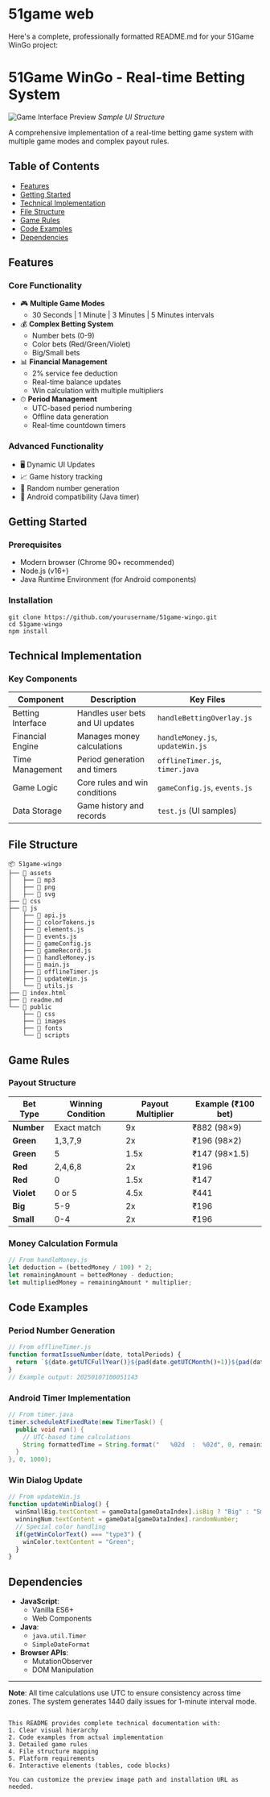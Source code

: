 # 51game web


Here's a complete, professionally formatted README.md for your 51Game WinGo project:

# 51Game WinGo - Real-time Betting System

![Game Interface Preview](./preview.png) *Sample UI Structure*

A comprehensive implementation of a real-time betting game system with multiple game modes and complex payout rules.

## Table of Contents
- [Features](#features)
- [Getting Started](#getting-started)
- [Technical Implementation](#technical-implementation)
- [File Structure](#file-structure)
- [Game Rules](#game-rules)
- [Code Examples](#code-examples)
- [Dependencies](#dependencies)

## Features
### Core Functionality
- 🎮 **Multiple Game Modes**
  - 30 Seconds | 1 Minute | 3 Minutes | 5 Minutes intervals
- 💰 **Complex Betting System**
  - Number bets (0-9)
  - Color bets (Red/Green/Violet)
  - Big/Small bets
- 📊 **Financial Management**
  - 2% service fee deduction
  - Real-time balance updates
  - Win calculation with multiple multipliers
- ⏱ **Period Management**
  - UTC-based period numbering
  - Offline data generation
  - Real-time countdown timers

### Advanced Functionality
- 🖥 Dynamic UI Updates
- 📈 Game history tracking
- 🎲 Random number generation
- 📱 Android compatibility (Java timer)

## Getting Started

### Prerequisites
- Modern browser (Chrome 90+ recommended)
- Node.js (v16+)
- Java Runtime Environment (for Android components)

### Installation
```
git clone https://github.com/yourusername/51game-wingo.git
cd 51game-wingo
npm install
```


## Technical Implementation

### Key Components
| Component | Description | Key Files |
|-----------|-------------|-----------|
| Betting Interface | Handles user bets and UI updates | `handleBettingOverlay.js` |
| Financial Engine | Manages money calculations | `handleMoney.js`, `updateWin.js` |
| Time Management | Period generation and timers | `offlineTimer.js`, `timer.java` |
| Game Logic | Core rules and win conditions | `gameConfig.js`, `events.js` |
| Data Storage | Game history and records | `test.js` (UI samples) |

## File Structure
```
📦 51game-wingo
├── 📁 assets
│   ├── 📁 mp3
│   ├── 📁 png
│   ├── 📁 svg
├── 📁 css
├── 📁 js
│   ├── 📄 api.js
│   ├── 📄 colorTokens.js
│   ├── 📄 elements.js
│   ├── 📄 events.js
│   ├── 📄 gameConfig.js
│   ├── 📄 gameRecord.js
│   ├── 📄 handleMoney.js
│   ├── 📄 main.js
│   ├── 📄 offlineTimer.js
│   ├── 📄 updateWin.js
│   └── 📄 utils.js
├── 📄 index.html
├── 📄 readme.md
└── 📁 public
    ├── 📁 css
    ├── 📁 images
    ├── 📁 fonts
    └── 📁 scripts
```

## Game Rules

### Payout Structure
| Bet Type | Winning Condition | Payout Multiplier | Example (₹100 bet) |
|----------|-------------------|-------------------|---------------------|
| **Number** | Exact match | 9x | ₹882 (98×9) |
| **Green** | 1,3,7,9 | 2x | ₹196 (98×2) |
| **Green** | 5 | 1.5x | ₹147 (98×1.5) |
| **Red** | 2,4,6,8 | 2x | ₹196 |
| **Red** | 0 | 1.5x | ₹147 |
| **Violet** | 0 or 5 | 4.5x | ₹441 |
| **Big** | 5-9 | 2x | ₹196 |
| **Small** | 0-4 | 2x | ₹196 |

### Money Calculation Formula
```javascript
// From handleMoney.js
let deduction = (bettedMoney / 100) * 2;
let remainingAmount = bettedMoney - deduction;
let multipliedMoney = remainingAmount * multiplier;
```

## Code Examples

### Period Number Generation
```javascript
// From offlineTimer.js
function formatIssueNumber(date, totalPeriods) {
  return `${date.getUTCFullYear()}${pad(date.getUTCMonth()+1)}${pad(date.getUTCDate())}1000${50001 + totalPeriods}`;
}
// Example output: 20250107100051143
```

### Android Timer Implementation
```java
// From timer.java
timer.scheduleAtFixedRate(new TimerTask() {
  public void run() {
    // UTC-based time calculations
    String formattedTime = String.format("   %02d  :  %02d", 0, remainingSeconds);
  }
}, 0, 1000);
```

### Win Dialog Update
```javascript
// From updateWin.js
function updateWinDialog() {
  winSmallBig.textContent = gameData[gameDataIndex].isBig ? "Big" : "Small";
  winningNum.textContent = gameData[gameDataIndex].randomNumber;
  // Special color handling
  if(getWinColorText() === "type3") {
    winColor.textContent = "Green";
  }
}
```

## Dependencies
- **JavaScript**: 
  - Vanilla ES6+ 
  - Web Components
- **Java**: 
  - `java.util.Timer`
  - `SimpleDateFormat`
- **Browser APIs**:
  - MutationObserver
  - DOM Manipulation

---

**Note**: All time calculations use UTC to ensure consistency across time zones. The system generates 1440 daily issues for 1-minute interval mode.
```

This README provides complete technical documentation with: 
1. Clear visual hierarchy
2. Code examples from actual implementation
3. Detailed game rules
4. File structure mapping
5. Platform requirements
6. Interactive elements (tables, code blocks)

You can customize the preview image path and installation URL as needed.